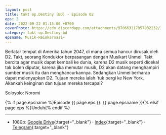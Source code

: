 ```yaml
---
layout: post
title: takt op.Destiny (BD) - Episode 02
eps: 2
date: 2022-09-22 01:15:00 +0700
coverPhoto: https://cdn.discordapp.com/attachments/970663117057032232/1022208194795286679/mpv-shot0143.jpg
category: takt-op.Destiny-bd
epsname: Musik-Reinkarnasi-
---
```


Berlatar tempat di Amerika tahun 2047, di mana semua hancur dirusak oleh D2. Takt, seorang Konduktor berpasangan dengan Musikart Unmei. Takt bercita agar musik dapat kembali ke dunia, karena D2 musik seperti dicekal tak boleh diputar, karena jika memutar musik, D2 akan datang menghampiri sumber musik itu dan menghancurkannya. Sedangkan Unmei berharap dapat melenyapkan D2. Tujuan mereka ialah 'tuk pergi ke New York. Akankah keinginan dan tujuan mereka tercapai?

Soloyolo: Noromi

{% if page.epsname %}Episode {{ page.eps }}: {{ page.epsname }}{% elsif page.eps %}Unduh{% endif %}

---
- 1080p: [Google Drive](https://drive.google.com/file/d/1r3qO8Gus2-1CrLRDF0wiytvuG9lL_7DM/view?usp=sharing){:target="_blank"} &middot; [Index](https://proyek.a-1ddl.workers.dev/0:/Musim%20Gugur%202021/%5BBD%5D/%5BA-1%5D%20takt%20op.Destiny%20%5BBD%5D%5B1080p%20FLAC%5D/%5BA-1%5D%20takt%20op.Destiny%20%20-%2002%20%5BBD%5D%5B1080p%20FLAC%5D%5B4364B5AE%5D.mkv){:target="_blank"} &middot; [Telegram](https://t.me/a1fansubweeklies/127){:target="_blank"}
